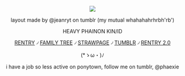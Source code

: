 <div align="center">

![](https://files.catbox.moe/qyncn3.webp)

layout made by @jeanryt on tumblr (my mutual whahahahrhrbh'rb')

HEAVY PHAINON KIN/ID

[RENTRY](https://rentry.co/phaexie) ৴ [FAMILY TREE](https://rentry.co/HoHfamilytree) ৴ [STRAWPAGE](https://argentilover.straw.page) ৴ [TUMBLR](https://www.tumblr.com/phaexie) ৴ [RENTRY 2.0](https://rentry.co/DEVIOUS-COOKIES)


 (*ゝω・)ﾉ


i have a job so less active on ponytown, follow me on tumblr, @phaexie
